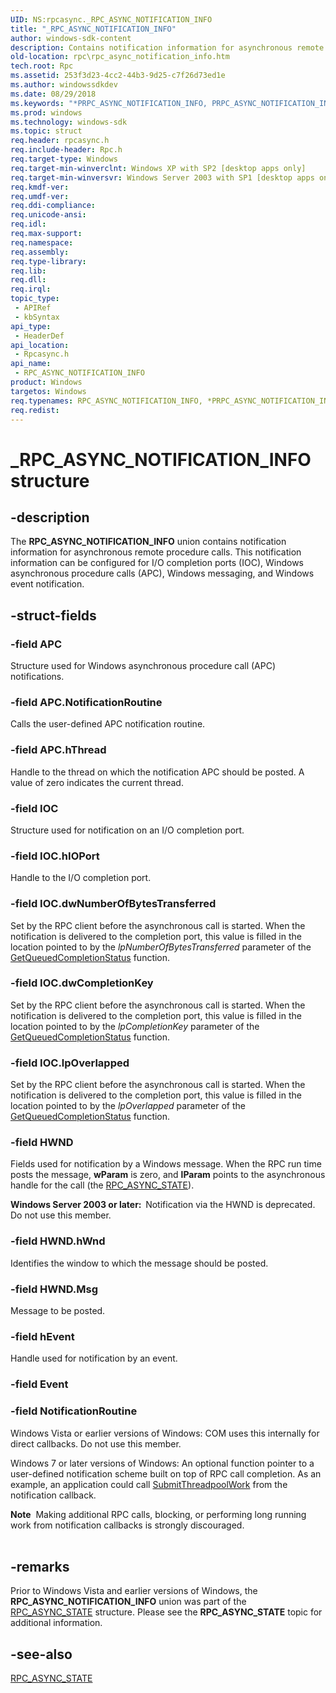 ```yaml
---
UID: NS:rpcasync._RPC_ASYNC_NOTIFICATION_INFO
title: "_RPC_ASYNC_NOTIFICATION_INFO"
author: windows-sdk-content
description: Contains notification information for asynchronous remote procedure calls. This notification information can be configured for I/O completion ports (IOC), Windows asynchronous procedure calls (APC), Windows messaging, and Windows event notification.
old-location: rpc\rpc_async_notification_info.htm
tech.root: Rpc
ms.assetid: 253f3d23-4cc2-44b3-9d25-c7f26d73ed1e
ms.author: windowssdkdev
ms.date: 08/29/2018
ms.keywords: "*PRPC_ASYNC_NOTIFICATION_INFO, PRPC_ASYNC_NOTIFICATION_INFO, PRPC_ASYNC_NOTIFICATION_INFO union pointer [RPC], RPC_ASYNC_NOTIFICATION_INFO, RPC_ASYNC_NOTIFICATION_INFO union [RPC], _RPC_ASYNC_NOTIFICATION_INFO, rpc.rpc_async_notification_info, rpcasync/PRPC_ASYNC_NOTIFICATION_INFO, rpcasync/RPC_ASYNC_NOTIFICATION_INFO"
ms.prod: windows
ms.technology: windows-sdk
ms.topic: struct
req.header: rpcasync.h
req.include-header: Rpc.h
req.target-type: Windows
req.target-min-winverclnt: Windows XP with SP2 [desktop apps only]
req.target-min-winversvr: Windows Server 2003 with SP1 [desktop apps only]
req.kmdf-ver: 
req.umdf-ver: 
req.ddi-compliance: 
req.unicode-ansi: 
req.idl: 
req.max-support: 
req.namespace: 
req.assembly: 
req.type-library: 
req.lib: 
req.dll: 
req.irql: 
topic_type:
 - APIRef
 - kbSyntax
api_type:
 - HeaderDef
api_location:
 - Rpcasync.h
api_name:
 - RPC_ASYNC_NOTIFICATION_INFO
product: Windows
targetos: Windows
req.typenames: RPC_ASYNC_NOTIFICATION_INFO, *PRPC_ASYNC_NOTIFICATION_INFO
req.redist: 
---
```


# _RPC_ASYNC_NOTIFICATION_INFO structure


## -description


The <b>RPC_ASYNC_NOTIFICATION_INFO</b> union  contains notification information for asynchronous remote procedure calls. This notification information can be configured for I/O completion ports (IOC), Windows asynchronous procedure calls (APC), Windows messaging, and Windows event notification.


## -struct-fields




### -field APC

Structure used for Windows asynchronous procedure call (APC) notifications.
						


### -field APC.NotificationRoutine

Calls the user-defined APC notification routine.


### -field APC.hThread

Handle to the thread on which the notification APC should be posted. A value of zero indicates the current thread.


### -field IOC

Structure used for notification on an I/O completion port. 


						


### -field IOC.hIOPort

Handle to the I/O completion port.


### -field IOC.dwNumberOfBytesTransferred

Set by the RPC client before the asynchronous call is started. When the notification is delivered to the completion port, this value is filled in the location pointed to by the <i>lpNumberOfBytesTransferred</i> parameter of the 
<a href="https://msdn.microsoft.com/en-us/library/Aa364986(v=VS.85).aspx">GetQueuedCompletionStatus</a> function.


### -field IOC.dwCompletionKey

Set by the RPC client before the asynchronous call is started. When the notification is delivered to the completion port, this value is filled in the location pointed to by the <i>lpCompletionKey</i> parameter of the 
<a href="https://msdn.microsoft.com/en-us/library/Aa364986(v=VS.85).aspx">GetQueuedCompletionStatus</a> function.


### -field IOC.lpOverlapped

Set by the RPC client before the asynchronous call is started. When the notification is delivered to the completion port, this value is filled in the location pointed to by the <i>lpOverlapped</i> parameter of the 
<a href="https://msdn.microsoft.com/en-us/library/Aa364986(v=VS.85).aspx">GetQueuedCompletionStatus</a> function.


### -field HWND

Fields used for notification by a Windows message. When the RPC run time posts the message, <b>wParam</b> is zero, and <b>lParam</b> points to the asynchronous handle for the call (the 
<a href="https://msdn.microsoft.com/ad004f49-89a6-486c-80ec-5b85ab4b8db9">RPC_ASYNC_STATE</a>).

<b>Windows Server 2003 or later:  </b>Notification via the HWND is deprecated. Do not use this member.


### -field HWND.hWnd

Identifies the window to which the message should be posted.


### -field HWND.Msg

Message to be posted.


### -field hEvent

Handle used for notification by an event.


### -field Event

 


### -field NotificationRoutine

Windows Vista or earlier versions of Windows: COM uses this internally for direct callbacks. Do not use this member.

Windows 7 or later versions of Windows: An optional function pointer to a user-defined notification scheme built on top of RPC call completion. As an example, an application could call <a href="https://msdn.microsoft.com/28df173d-b78c-4158-97d5-63117a2d3967">SubmitThreadpoolWork</a> from the notification callback.

<div class="alert"><b>Note</b>  Making additional RPC calls, blocking,  or performing long running work from notification callbacks is strongly discouraged.</div>
<div> </div>

## -remarks



Prior to Windows Vista and earlier versions of Windows, the <b>RPC_ASYNC_NOTIFICATION_INFO</b> union was part of the <a href="https://msdn.microsoft.com/ad004f49-89a6-486c-80ec-5b85ab4b8db9">RPC_ASYNC_STATE</a> structure. Please see the <b>RPC_ASYNC_STATE</b> topic for additional information.




## -see-also




<a href="https://msdn.microsoft.com/ad004f49-89a6-486c-80ec-5b85ab4b8db9">RPC_ASYNC_STATE</a>
 

 

